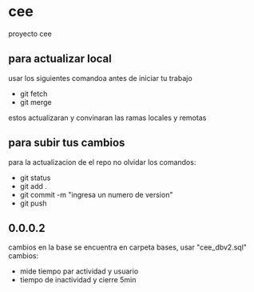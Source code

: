 # cee
proyecto cee


## para actualizar local
usar los siguientes comandoa antes de iniciar tu trabajo
- git fetch
- git merge
  
estos actualizaran y convinaran las ramas locales y remotas


## para subir tus cambios
para la actualizacion de el repo no olvidar los comandos: 
- git status  
- git add .  
- git commit -m "ingresa un numero de version"
- git push

## 0.0.0.2
cambios en la base 
    se encuentra en carpeta bases, usar "cee_dbv2.sql"
cambios:
- mide tiempo par actividad y usuario
- tiempo de inactividad y cierre 5min
